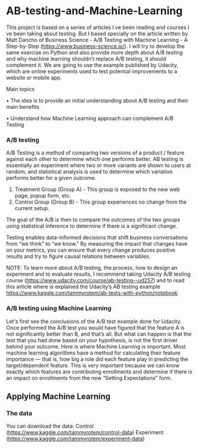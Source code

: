# AB-testing-and-Machine-Learning

This project is based on a series of articles I ve been reading and courses I ve been taking about testing. But I based specially on the article written by Matt Dancho of Business Science - A/B Testing with Machine Learning - A Step-by-Step (https://www.business-science.io/). I will try to develop the same exercise on Python and also provide more depth about A/B testing and why machine learning shouldn’t replace A/B testing, it should complement it.
We are going to use the example published by Udacity, which are online experiments used to test potential improvements to a website or mobile app.

Main topics

•	The idea is to provide an initial understanding about A/B testing and their main benefits

•	Understand how Machine Learning approach can complement A/B Testing 


### A/B testing
A/B Testing is a method of comparing two versions of a product / feature against each other to determine which one performs better. AB testing is essentially an experiment where two or more variants are shown to users at random, and statistical analysis is used to determine which variation performs better for a given outcome.
1)	Treatment Group (Group A) - This group is exposed to the new web page, popup form, etc.
2)	Control Group (Group B) - This group experiences no change from the current setup.

The goal of the A/B is then to compare the outcomes of the two groups using statistical inference to determine if there is a significant change. 

Testing enables data-informed decisions that shift business conversations from “we think” to “we know.” By measuring the impact that changes have on your metrics, you can ensure that every change produces positive results and try to figure causal relations between variables.

NOTE: To learn more about A/B testing, the process, how to design an experiment and to evaluate results, I recommend taking Udacity A/B testing course (https://www.udacity.com/course/ab-testing--ud257) and to read this article where is explained the Udacity’s AB testing example  https://www.kaggle.com/tammyrotem/ab-tests-with-python/notebook.


### A/B testing using Machine Learning

Let's first see the conclusions of the A/B test example done for Udacity.
Once performed the A/B test you would have figured that the feature A is not significantly better than B, and that’s all. But what can happen is that the test that you had done based on your hypothesis, is not the first driver behind your outcome. Here is where Machine Learning is important. 
Most machine learning algorithms have a method for calculating their feature importance — that is, how big a role did each feature play in predicting the target/dependent feature. This is very important because we can know exactly which features are contributing enrollments and determine if there is an impact on enrollments from the new “Setting Expectations” form.

## Applying Machine Learning

### The data
You can download the data:
  Control (https://www.kaggle.com/tammyrotem/control-data)
  Experiment (https://www.kaggle.com/tammyrotem/experiment-data)
  
 
  
 
